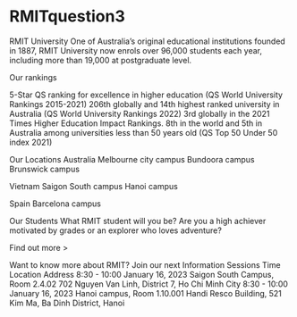 # RMITquestion3

<p>
RMIT University
One of Australia’s original educational institutions founded in 1887, RMIT University now enrols over 96,000 students each year, including more than 19,000 at postgraduate level.

Our rankings

5-Star QS ranking for excellence in higher education (QS World University Rankings 2015-2021)
206th globally and 14th highest ranked university in Australia (QS World University Rankings 2022)
3rd globally in the 2021 Times Higher Education Impact Rankings.
8th in the world and 5th in Australia among universities less than 50 years old (QS Top 50 Under 50 index 2021)

Our Locations
Australia
Melbourne city campus
Bundoora campus
Brunswick campus

Vietnam
Saigon South campus
Hanoi campus

Spain
Barcelona campus


Our Students
What RMIT student will you be? Are you a high achiever motivated by grades or an explorer who loves adventure?

Find out more >


Want to know more about RMIT? Join our next Information Sessions
Time	Location	Address
8:30 - 10:00 January 16, 2023	Saigon South Campus, Room 2.4.02	702 Nguyen Van Linh, District 7, Ho Chi Minh City
8:30 - 10:00 January 16, 2023	Hanoi campus, Room 1.10.001	Handi Resco Building, 521 Kim Ma, Ba Dinh District, Hanoi
